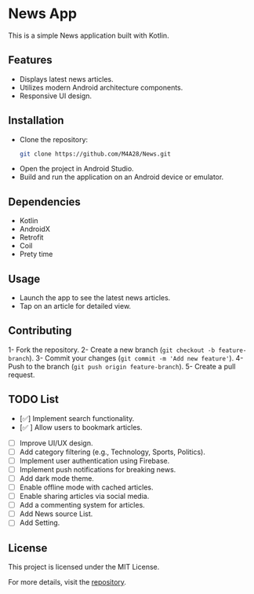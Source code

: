
# News App

This is a simple News application built with Kotlin.

## Features
- Displays latest news articles.
- Utilizes modern Android architecture components.
- Responsive UI design.

## Installation
- Clone the repository:
    ```bash
    git clone https://github.com/M4A28/News.git
    ```
- Open the project in Android Studio.
- Build and run the application on an Android device or emulator.

## Dependencies
- Kotlin
- AndroidX
- Retrofit
- Coil
- Prety time

## Usage
- Launch the app to see the latest news articles.
- Tap on an article for detailed view.

## Contributing
1- Fork the repository.
2- Create a new branch (`git checkout -b feature-branch`).
3- Commit your changes (`git commit -m 'Add new feature'`).
4- Push to the branch (`git push origin feature-branch`).
5- Create a pull request.



## TODO List
- [✅️] Implement search functionality.
- [✅️ ] Allow users to bookmark articles.
- [ ] Improve UI/UX design.
- [ ] Add category filtering (e.g., Technology, Sports, Politics).
- [ ] Implement user authentication using Firebase.
- [ ] Implement push notifications for breaking news.
- [ ] Add dark mode theme.
- [ ] Enable offline mode with cached articles.
- [ ] Enable sharing articles via social media.
- [ ] Add a commenting system for articles.
- [ ] Add News source List.
- [ ] Add Setting.

## License
This project is licensed under the MIT License.

For more details, visit the [repository](https://github.com/M4A28/News).

